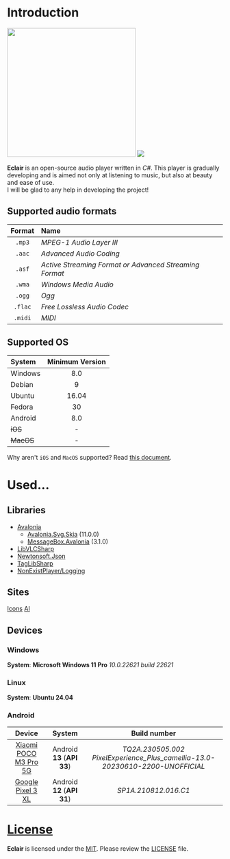 # Introduction
<image src="Eclair/Assets/icon.png" width="300"/>
<image src="res/screenshot.png"/>

**Eclair** is an open-source audio player written in *C#*.
This player is gradually developing and is aimed not only at listening to music, but also at beauty and ease of use.<br>
I will be glad to any help in developing the project!
## Supported audio formats
| Format | Name |
| :----: | :------------------------------------------------------ |
| `.mp3` | *MPEG-1 Audio Layer III* |
| `.aac` | *Advanced Audio Coding* |
| `.asf` | *Active Streaming Format or Advanced Streaming Format* |
| `.wma` | *Windows Media Audio* |
| `.ogg` | *Ogg* |
| `.flac`| *Free Lossless Audio Codec* |
| `.midi`| *MIDI* |

## Supported OS
| System | Minimum Version |
| :------- | :----------------: |
| Windows | 8.0 |
| Debian | 9 |
| Ubuntu | 16.04 |
| Fedora | 30 |
| Android | 8.0 |
| ~~iOS~~ | - |
| ~~MacOS~~| - |

Why aren't `iOS` and `MacOS` supported? Read [this document](res/about_apple_devices.md).

<!--
# Installation
## Installation on Windows
## Installation on Linux
Before installing the program archive, install the following packages with the command:
```bash
sudo apt install vlc libvlc-dev libvlccore-dev
```
## Installation on Android
> [!CAUTION]
> If you delete the application data, the application will most likely not start anymore!
> You will need to reinstall the application so that it continues to work.
-->

# Used...
## Libraries
* [Avalonia](https://github.com/AvaloniaUI/Avalonia)
    - [Avalonia.Svg.Skia](https://github.com/wieslawsoltes/Svg.Skia) (11.0.0)
    - [MessageBox.Avalonia](https://github.com/AvaloniaCommunity/MessageBox.Avalonia) (3.1.0)
* [LibVLCSharp](https://github.com/videolan/libvlcsharp)
* [Newtonsoft.Json](https://github.com/JamesNK/Newtonsoft.Json/)
* [TagLibSharp](https://github.com/mono/taglib-sharp)
* [NonExistPlayer/Logging](https://github.com/NonExistPlayer/Logging)
## Sites
[Icons](https://icon-icons.com)
[AI](https://blackbox.ai)
## Devices
### Windows
**System**: **Microsoft Windows 11 Pro** *10.0.22621 build 22621*
### Linux
**System**: **Ubuntu 24.04**
### Android
|Device|System|Build number|
|:-:|:-:|:-:|
|[Xiaomi POCO M3 Pro 5G](https://www.google.com/search?q=Xiaomi+POCO+M3+Pro+5g)|Android **13** (**API 33**)|*TQ2A.230505.002 PixelExperience_Plus_camellia-13.0-20230610-2200-UNOFFICIAL*|
|[Google Pixel 3 XL](https://www.google.com/search?q=Google+Pixel+3+xl)|Android **12** (**API 31**)|*SP1A.210812.016.C1*|

# [License](LICENSE)
**Eclair** is licensed under the [MIT](https://choosealicense.com/licenses/mit). Please review the [LICENSE](LICENSE) file.